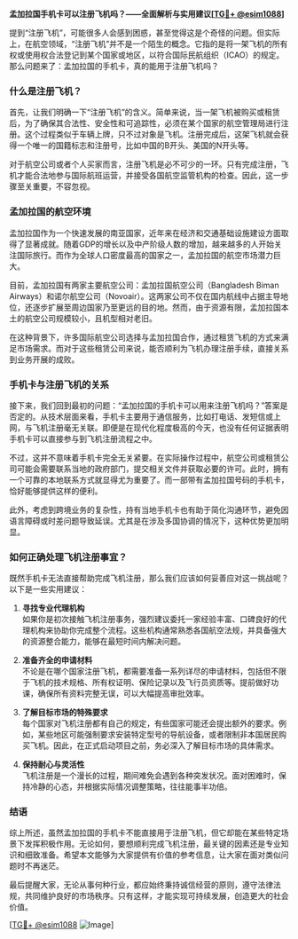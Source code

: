 **孟加拉国手机卡可以注册飞机吗？——全面解析与实用建议[[TG💪+ @esim1088](https://t.me/s/esim1088)]**

提到“注册飞机”，可能很多人会感到困惑，甚至觉得这是个奇怪的问题。但实际上，在航空领域，“注册飞机”并不是一个陌生的概念。它指的是将一架飞机的所有权或使用权合法登记到某个国家或地区，以符合国际民航组织（ICAO）的规定。那么问题来了：孟加拉国的手机卡，真的能用于注册飞机吗？

### 什么是注册飞机？
首先，让我们明确一下“注册飞机”的含义。简单来说，当一架飞机被购买或租赁后，为了确保其合法性、安全性和可追踪性，必须在某个国家的航空管理局进行注册。这个过程类似于车辆上牌，只不过对象是飞机。注册完成后，这架飞机就会获得一个唯一的国籍标志和注册号，比如中国的B开头、美国的N开头等。

对于航空公司或者个人买家而言，注册飞机是必不可少的一环。只有完成注册，飞机才能合法地参与国际航班运营，并接受各国航空监管机构的检查。因此，这一步骤至关重要，不容忽视。

### 孟加拉国的航空环境
孟加拉国作为一个快速发展的南亚国家，近年来在经济和交通基础设施建设方面取得了显著成就。随着GDP的增长以及中产阶级人数的增加，越来越多的人开始关注国际旅行。而作为全球人口密度最高的国家之一，孟加拉国的航空市场潜力巨大。

目前，孟加拉国有两家主要航空公司：孟加拉国航空公司（Bangladesh Biman Airways）和诺尔航空公司（Novoair）。这两家公司不仅在国内航线中占据主导地位，还逐步扩展至周边国家乃至更远的目的地。然而，由于资源有限，孟加拉国本土的航空公司规模较小，且机型相对老旧。

在这种背景下，许多国际航空公司选择与孟加拉国合作，通过租赁飞机的方式来满足市场需求。而对于这些租赁公司来说，能否顺利为飞机办理注册手续，直接关系到业务开展的成败。

### 手机卡与注册飞机的关系
接下来，我们回到最初的问题：“孟加拉国的手机卡可以用来注册飞机吗？”答案是否定的。从技术层面来看，手机卡主要用于通信服务，比如打电话、发短信或上网，与飞机注册毫无关联。即便是在现代化程度极高的今天，也没有任何证据表明手机卡可以直接参与到飞机注册流程之中。

不过，这并不意味着手机卡完全无关紧要。在实际操作过程中，航空公司或租赁公司可能会需要联系当地的政府部门，提交相关文件并获取必要的许可。此时，拥有一个可靠的本地联系方式就显得尤为重要了。而一部带有孟加拉国号码的手机卡，恰好能够提供这样的便利。

此外，考虑到跨境业务的复杂性，持有当地手机卡也有助于简化沟通环节，避免因语言障碍或时差问题导致延误。尤其是在涉及多国协调的情况下，这种优势更加明显。

### 如何正确处理飞机注册事宜？
既然手机卡无法直接帮助完成飞机注册，那么我们应该如何妥善应对这一挑战呢？以下是一些实用建议：

1. **寻找专业代理机构**  
   如果你是初次接触飞机注册事务，强烈建议委托一家经验丰富、口碑良好的代理机构来协助你完成整个流程。这些机构通常熟悉各国航空法规，并具备强大的资源整合能力，能够在最短时间内解决问题。

2. **准备齐全的申请材料**  
   不论是在哪个国家注册飞机，都需要准备一系列详尽的申请材料，包括但不限于飞机的技术规格、所有权证明、保险记录以及飞行员资质等。提前做好功课，确保所有资料完整无误，可以大幅提高审批效率。

3. **了解目标市场的特殊要求**  
   每个国家对飞机注册都有自己的规定，有些国家可能还会提出额外的要求。例如，某些地区可能强制要求安装特定型号的导航设备，或者限制非本国居民购买飞机。因此，在正式启动项目之前，务必深入了解目标市场的具体需求。

4. **保持耐心与灵活性**  
   飞机注册是一个漫长的过程，期间难免会遇到各种突发状况。面对困难时，保持冷静的心态，并根据实际情况调整策略，往往能事半功倍。

### 结语
综上所述，虽然孟加拉国的手机卡不能直接用于注册飞机，但它却能在某些特定场景下发挥积极作用。无论如何，要想顺利完成飞机注册，最关键的因素还是专业知识和细致准备。希望本文能够为大家提供有价值的参考信息，让大家在面对类似问题时不再迷茫。

最后提醒大家，无论从事何种行业，都应始终秉持诚信经营的原则，遵守法律法规，共同维护良好的市场秩序。只有这样，才能实现可持续发展，创造更大的社会价值。

[[TG💪+ @esim1088](https://t.me/s/esim1088) ![Image](https://i.postimg.cc/4NQfJmqS/Snipaste-2025-05-13-00-14-12.png)]